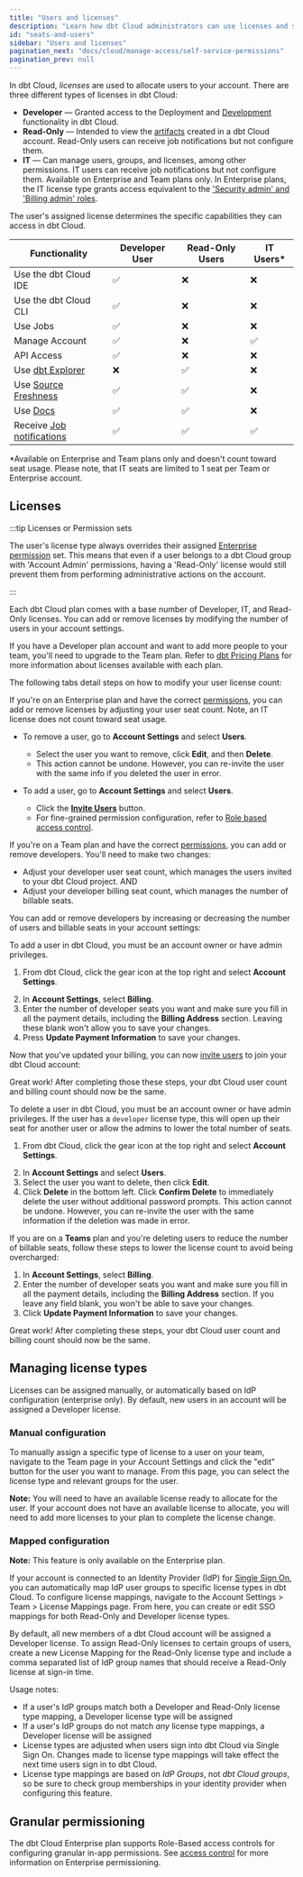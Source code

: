 ```yaml
---
title: "Users and licenses"
description: "Learn how dbt Cloud administrators can use licenses and seats to control access in a dbt Cloud account."
id: "seats-and-users"
sidebar: "Users and licenses"
pagination_next: "docs/cloud/manage-access/self-service-permissions"
pagination_prev: null
---
```


In dbt Cloud, _licenses_ are used to allocate users to your account. There are three different types of licenses in dbt Cloud:

- **Developer** &mdash; Granted access to the Deployment and [Development](/docs/cloud/dbt-cloud-ide/develop-in-the-cloud) functionality in dbt Cloud.
- **Read-Only** &mdash; Intended to view the [artifacts](/docs/deploy/artifacts) created in a dbt Cloud account. Read-Only users can receive job notifications but not configure them.
- **IT** &mdash; Can manage users, groups, and licenses, among other permissions. IT users can receive job notifications but not configure them. Available on Enterprise and Team plans only.  In Enterprise plans, the IT license type grants access equivalent to the ['Security admin' and 'Billing admin' roles](/docs/cloud/manage-access/enterprise-permissions#account-permissions-for-account-roles). 

The user's assigned license determines the specific capabilities they can access in dbt Cloud.

| Functionality | Developer User | Read-Only Users | IT Users* |
| ------------- | -------------- | --------------- | -------- |
| Use the dbt Cloud IDE | ✅ | ❌ | ❌ |
| Use the dbt Cloud CLI | ✅ | ❌ | ❌ |
| Use Jobs | ✅ | ❌ | ❌ |
| Manage Account | ✅ | ❌ | ✅ |
| API Access | ✅ | ❌ | ❌ |
| Use [dbt Explorer](/docs/collaborate/explore-projects) | ❌ | ✅ | ❌ |
| Use [Source Freshness](/docs/deploy/source-freshness) | ✅ | ✅ | ❌ |
| Use [Docs](/docs/collaborate/build-and-view-your-docs) | ✅ | ✅ | ❌ |
| Receive [Job notifications](/docs/deploy/job-notifications) |  ✅ |  ✅  |  ✅ | 
*Available on Enterprise and Team plans only and doesn't count toward seat usage. Please note, that IT seats are limited to 1 seat per Team or Enterprise account.

## Licenses

:::tip Licenses or Permission sets

The user's license type always overrides their assigned [Enterprise permission](/docs/cloud/manage-access/enterprise-permissions) set. This means that even if a user belongs to a dbt Cloud group with 'Account Admin' permissions, having a 'Read-Only' license would still prevent them from performing administrative actions on the account.

:::

Each dbt Cloud plan comes with a base number of Developer, IT, and Read-Only licenses. You can add or remove licenses by modifying the number of users in your account settings. 

If you have a Developer plan account and want to add more people to your team, you'll need to upgrade to the Team plan. Refer to [dbt Pricing Plans](https://www.getdbt.com/pricing/) for more information about licenses available with each plan.

The following tabs detail steps on how to modify your user license count:

<Tabs>

<TabItem value="enterprise" label="Enterprise plans">

If you're on an Enterprise plan and have the correct [permissions](/docs/cloud/manage-access/enterprise-permissions), you can add or remove licenses by adjusting your user seat count. Note, an IT license does not count toward seat usage.

- To remove a user, go to **Account Settings** and select **Users**.
  - Select the user you want to remove, click **Edit**, and then **Delete**. 
  - This action cannot be undone. However, you can re-invite the user with the same info if you deleted the user in error.<br />

- To add a user, go to **Account Settings** and select **Users**. 
  - Click the [**Invite Users**](/docs/cloud/manage-access/invite-users) button. 
  - For fine-grained permission configuration, refer to [Role based access control](/docs/cloud/manage-access/enterprise-permissions).


</TabItem>

<TabItem value="team" label="Team plans">

If you're on a Team plan and have the correct [permissions](/docs/cloud/manage-access/self-service-permissions), you can add or remove developers. You'll need to make two changes:

- Adjust your developer user seat count, which manages the users invited to your dbt Cloud project. AND
- Adjust your developer billing seat count, which manages the number of billable seats. 


You can add or remove developers by increasing or decreasing the number of users and billable seats in your account settings:

<Tabs>
<TabItem value="addusers" label="Adding users">

To add a user in dbt Cloud, you must be an account owner or have admin privileges. 

1. From dbt Cloud, click the gear icon at the top right and select **Account Settings**.

<Lightbox src="/img/docs/dbt-cloud/Navigate To Account Settings.png" width="75%" title="Navigate to Account Settings" />

2. In **Account Settings**, select **Billing**. 
3. Enter the number of developer seats you want and make sure you fill in all the payment details, including the **Billing Address** section. Leaving these blank won't allow you to save your changes.
4. Press **Update Payment Information** to save your changes.

<Lightbox src="/img/docs/dbt-cloud/faq-account-settings-billing.jpg" width="75%" title="Navigate to Account Settings -> Billing to modify billing seat count" />


Now that you've updated your billing, you can now [invite users](/docs/cloud/manage-access/invite-users) to join your dbt Cloud account:

Great work! After completing those these steps, your dbt Cloud user count and billing count should now be the same.
</TabItem>

<TabItem value="deleteusers" label="Deleting users">

To delete a user in dbt Cloud, you must be an account owner or have admin privileges. If the user has a `developer` license type, this will open up their seat for another user or allow the admins to lower the total number of seats. 

1. From dbt Cloud, click the gear icon at the top right and select **Account Settings**.

<Lightbox src="/img/docs/dbt-cloud/Navigate To Account Settings.png" width="85%" title="Navigate to Account Settings" />

2. In **Account Settings** and select **Users**.
3. Select the user you want to delete, then click **Edit**. 
4. Click **Delete** in the bottom left. Click **Confirm Delete** to immediately delete the user without additional password prompts. This action cannot be undone. However, you can re-invite the user with the same information if the deletion was made in error. 

<Lightbox src="/img/docs/dbt-cloud/delete_user_20221023.gif" width="75%" title="Deleting a user" />


If you are on a **Teams** plan and you're deleting users to reduce the number of billable seats, follow these steps to lower the license count to avoid being overcharged:

1. In **Account Settings**, select **Billing**. 
2. Enter the number of developer seats you want and make sure you fill in all the payment details, including the **Billing Address** section. If you leave any field blank, you won't be able to save your changes.
3. Click **Update Payment Information** to save your changes. 
        
<Lightbox src="/img/docs/dbt-cloud/faq-account-settings-billing.jpg" width="75%" title="The Billing** page in your **Account Settings" />

Great work! After completing these steps, your dbt Cloud user count and billing count should now be the same.

</TabItem>
</Tabs>

</TabItem>
</Tabs>

## Managing license types

Licenses can be assigned manually, or automatically based on IdP configuration
(enterprise only). By default, new users in an account will be assigned a
Developer license.

### Manual configuration

To manually assign a specific type of license to a user on your team, navigate
to the Team page in your Account Settings and click the "edit" button for the user
you want to manage. From this page, you can select the license type and relevant
groups for the user.

**Note:** You will need to have an available license ready
to allocate for the user. If your account does not have an available license to
allocate, you will need to add more licenses to your plan to complete the license
change.

<Lightbox src="/img/docs/dbt-cloud/access-control/license-manual.png" width="55%" title="Manually assigning licenses"/>

### Mapped configuration

**Note:** This feature is only available on the Enterprise plan.

If your account is connected to an Identity Provider (IdP) for [Single Sign
On](/docs/cloud/manage-access/sso-overview), you can automatically map IdP user
groups to specific license types in dbt Cloud. To configure license mappings,
navigate to the Account Settings &gt; Team &gt; License Mappings page. From
here, you can create or edit SSO mappings for both Read-Only and Developer
license types.

By default, all new members of a dbt Cloud account will be assigned a Developer
license. To assign Read-Only licenses to certain groups of users, create a new
License Mapping for the Read-Only license type and include a comma separated
list of IdP group names that should receive a Read-Only license at sign-in time.

<Lightbox src="/img/docs/dbt-cloud/access-control/license-mapping.png" width="65%" title="Configuring IdP group license mapping"/>

Usage notes:
- If a user's IdP groups match both a Developer and Read-Only license type
  mapping, a Developer license type will be assigned
- If a user's IdP groups do not match _any_ license type mappings, a Developer
  license will be assigned
- License types are adjusted when users sign into dbt Cloud via Single Sign On.
  Changes made to license type mappings will take effect the next time users
  sign in to dbt Cloud.
- License type mappings are based on _IdP Groups_, not _dbt Cloud groups_, so be
  sure to check group memberships in your identity provider when configuring
  this feature.


## Granular permissioning

The dbt Cloud Enterprise plan supports Role-Based access controls for
configuring granular in-app permissions. See [access control](/docs/cloud/manage-access/about-user-access)
for more information on Enterprise permissioning.
